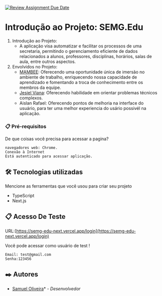 [![Review Assignment Due Date](https://classroom.github.com/assets/deadline-readme-button-24ddc0f5d75046c5622901739e7c5dd533143b0c8e959d652212380cedb1ea36.svg)](https://classroom.github.com/a/nKO5RxKD)

# Introdução ao Projeto: SEMG.Edu

1. Introdução ao Projeto:
   * A aplicação visa automatizar e facilitar os processos de uma secretaria, permitindo o gerenciamento eficiente de dados relacionados a alunos, professores, disciplinas, horários, salas de aula, entre outros aspectos. 
2. Envolvidos no Projeto:
   * [MAMBEE](https://www.linkedin.com/company/mambee/): Oferecendo uma oportunidade única de imersão no ambiente de trabalho, enriquecendo nossa capacidade de aprendizado e fomentando a troca de conhecimento entre os membros da equipe.
   * [Jesiel Viana](https://github.com/jesielviana): Oferecendo habilidade em orientar problemas técnicos complexos.
   * Aislan Rafael: Oferecendo pontos de melhoria na interface do usuário, para ter uma melhor experiencia do usário possivél na aplicação.  

### 📋 Pré-requisitos

De que coisas você precisa para acessar a pagina?

```
navegadores web: Chrome.
Conexão à Internet
Está autenticado para acessar aplicação.
```

## 🛠️ Tecnologias utilizadas

Mencione as ferramentas que você usou para criar seu projeto

* TypeScript
* Next.js



## 📋 Acesso De Teste

URL:[https://semg-edu-next.vercel.app/login](https://semg-edu-next.vercel.app/login)

Você pode acessar como usuário de test !

```
Email: test@gmail.com
Senha:123456
```

  
## ✒️ Autores

* [Samuel Oliveira](https://github.com/SamuelOliveira-M)* - *Desenvolvedor*
